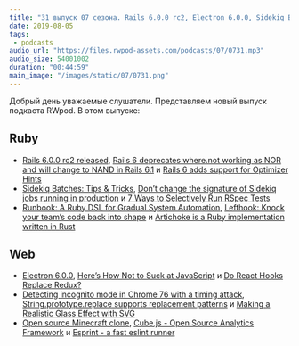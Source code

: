 ```yaml
---
title: "31 выпуск 07 сезона. Rails 6.0.0 rc2, Electron 6.0.0, Sidekiq Batches, Lefthook, Minecraft clone, Cube.js, Esprint и прочее"
date: 2019-08-05
tags:
 - podcasts
audio_url: "https://files.rwpod-assets.com/podcasts/07/0731.mp3"
audio_size: 54001002
duration: "00:44:59"
main_image: "/images/static/07/0731.png"
---
```


Добрый день уважаемые слушатели. Представляем новый выпуск подкаста RWpod. В этом выпуске:

## Ruby

 - [Rails 6.0.0 rc2 released](https://weblog.rubyonrails.org/2019/7/30/Rails-6-0-rc2-released/), [Rails 6 deprecates where.not working as NOR and will change to NAND in Rails 6.1](https://blog.bigbinary.com/2019/07/31/rails-6-deprecates-where-not-working-as-nor-and-will-change-to-nand-in-rails-6-1.html) и [Rails 6 adds support for Optimizer Hints](https://blog.bigbinary.com/2019/07/30/rails-6-supports-optimizer-hints.html)
 - [Sidekiq Batches: Tips & Tricks](https://blog.magrathealabs.com/sidekiq-batches-tips-tricks-56bae4f8a5dd), [Don’t change the signature of Sidekiq jobs running in production](https://www.marionzualo.com/2019/08/04/dont-change-the-signature-of-sidekiq-jobs-running-in-production/) и [7 Ways to Selectively Run RSpec Tests](https://emmanuelhayford.com/7-ways-to-selectively-run-rspec-tests/)
 - [Runbook: A Ruby DSL for Gradual System Automation](https://medium.com/braintree-product-technology/https-medium-com-braintree-product-technology-runbook-be6f072cfc0d), [Lefthook: Knock your team’s code back into shape](https://evilmartians.com/chronicles/lefthook-knock-your-teams-code-back-into-shape) и [Artichoke is a Ruby implementation written in Rust](https://github.com/artichoke/artichoke)

## Web

 - [Electron 6.0.0](http://electronjs.org/blog/electron-6-0), [Here’s How Not to Suck at JavaScript](https://medium.com/better-programming/js-reliable-fdea261012ee) и [Do React Hooks Replace Redux?](https://medium.com/javascript-scene/do-react-hooks-replace-redux-210bab340672)
 - [Detecting incognito mode in Chrome 76 with a timing attack](https://blog.jse.li/posts/chrome-76-incognito-filesystem-timing/), [String.prototype.replace supports replacement patterns](https://www.stefanjudis.com/today-i-learned/string-prototype-replace-supports-replacement-patterns/) и [Making a Realistic Glass Effect with SVG](https://css-tricks.com/making-a-realistic-glass-effect-with-svg/)
 - [Open source Minecraft clone](https://github.com/ian13456/minecraft.js), [Cube.js - Open Source Analytics Framework](https://cube.dev/) и [Esprint - a fast eslint runner](https://github.com/pinterest/esprint)

